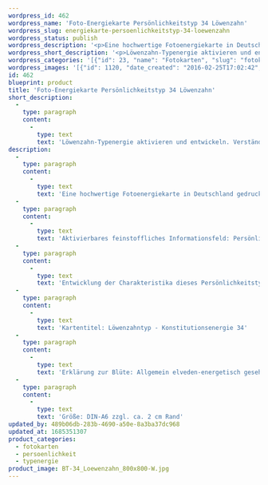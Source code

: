 ```yaml
---
wordpress_id: 462
wordpress_name: 'Foto-Energiekarte Persönlichkeitstyp 34 Löwenzahn'
wordpress_slug: energiekarte-persoenlichkeitstyp-34-loewenzahn
wordpress_status: publish
wordpress_description: '<p>Eine hochwertige Fotoenergiekarte in Deutschland gedruckt und in Handarbeit laminiert.  Sie ist in Postkartengröße (DIN-A6) oder kleiner gut zu transportieren und kann auch auf den Körper aufgelegt werden.</p><p>Aktivierbares feinstoffliches Informationsfeld: Persönlichkeitsenergie eines Löwenzahn-Typs: Durchsetzungswillig, beharrlich, vielschichtig, undurchsichtig.<br />Entwicklung der Charakteristika dieses Persönlichkeitstyps. Stärkung der entsprechenden Persönlichkeit mit ihrer besonderen Energiequalität. Ausgleich und Veränderung ungünstiger Zustände innerhalb einer Person, die aufgrund dieser Konstitution entstanden sind. Annahme und Verständnis für einen Menschen mit dieser Persönlichkeitsenergie. Eine Stärkung der eigenen Persönlichkeitsenergie sowie die Beschäftigung mit der Energie anderer Persönlichkeiten kann insgesamt das eigene Selbstbewusstsein stärken.<br />Kartentitel: Löwenzahntyp - Konstitutionsenergie 34</p><p>Erklärung zur Blüte: Allgemein elveden-energetisch gesehen steht ein Löwenzahn für Beharrlichkeit, Daseinsstärke, Gemeinschaft, Eigenart.<br />Größe: DIN-A6 zzgl. ca. 2 cm Rand<br />Andere Formate sind individuell für Sie innerhalb weniger Tage herstellbar. Bitte kontaktieren Sie uns hierfür unter <a href="mailto:info@elvedenverlag.de">info@elvedenverlag.de</a>.</p><p>Anwendungshinweise</p>'
wordpress_short_description: '<p>Löwenzahn-Typenergie aktivieren und entwickeln. Verständnis für diese Typ-Energie gewinnen (&#8222;durchsetzungswillig, beharrlich, vielschichtig, undurchsichtig&#8220;)<br /><em>Hinweis: Das Wasserzeichen „Elveden Verlag Energiebild“ wird nicht mit gedruckt</em></p>'
wordpress_categories: '[{"id": 23, "name": "Fotokarten", "slug": "fotokarten"}, {"id": 37, "name": "Pers\u00f6nlichkeit", "slug": "persoenlichkeit"}, {"id": 90, "name": "Typenergie", "slug": "typenergie"}]'
wordpress_images: '[{"id": 1120, "date_created": "2016-02-25T17:02:42", "date_created_gmt": "2016-02-25T15:02:42", "date_modified": "2016-02-25T17:02:42", "date_modified_gmt": "2016-02-25T15:02:42", "src": "https://my.feenbaum.de/wp-content/uploads/2016/02/BT-34_Loewenzahn_800x800-W.jpg", "name": "BT-34_Loewenzahn_800x800-W", "alt": ""}]'
id: 462
blueprint: product
title: 'Foto-Energiekarte Persönlichkeitstyp 34 Löwenzahn'
short_description:
  -
    type: paragraph
    content:
      -
        type: text
        text: 'Löwenzahn-Typenergie aktivieren und entwickeln. Verständnis für diese Typ-Energie gewinnen (''durchsetzungswillig, beharrlich, vielschichtig, undurchsichtig'')'
description:
  -
    type: paragraph
    content:
      -
        type: text
        text: 'Eine hochwertige Fotoenergiekarte in Deutschland gedruckt und in Handarbeit laminiert.  Sie ist in Postkartengröße (DIN-A6) oder kleiner gut zu transportieren und kann auch auf den Körper aufgelegt werden.'
  -
    type: paragraph
    content:
      -
        type: text
        text: 'Aktivierbares feinstoffliches Informationsfeld: Persönlichkeitsenergie eines Löwenzahn-Typs: Durchsetzungswillig, beharrlich, vielschichtig, undurchsichtig.'
  -
    type: paragraph
    content:
      -
        type: text
        text: 'Entwicklung der Charakteristika dieses Persönlichkeitstyps. Stärkung der entsprechenden Persönlichkeit mit ihrer besonderen Energiequalität. Ausgleich und Veränderung ungünstiger Zustände innerhalb einer Person, die aufgrund dieser Konstitution entstanden sind. Annahme und Verständnis für einen Menschen mit dieser Persönlichkeitsenergie. Eine Stärkung der eigenen Persönlichkeitsenergie sowie die Beschäftigung mit der Energie anderer Persönlichkeiten kann insgesamt das eigene Selbstbewusstsein stärken.'
  -
    type: paragraph
    content:
      -
        type: text
        text: 'Kartentitel: Löwenzahntyp - Konstitutionsenergie 34'
  -
    type: paragraph
    content:
      -
        type: text
        text: 'Erklärung zur Blüte: Allgemein elveden-energetisch gesehen steht ein Löwenzahn für Beharrlichkeit, Daseinsstärke, Gemeinschaft, Eigenart.'
  -
    type: paragraph
    content:
      -
        type: text
        text: 'Größe: DIN-A6 zzgl. ca. 2 cm Rand'
updated_by: 489b06db-283b-4690-a50e-8a3ba37dc968
updated_at: 1685351307
product_categories:
  - fotokarten
  - persoenlichkeit
  - typenergie
product_image: BT-34_Loewenzahn_800x800-W.jpg
---
```

